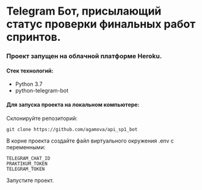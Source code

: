 # Telegram Бот, присылающий статус проверки финальных работ спринтов. 
### Проект запущен на облачной платформе Heroku.

#### Стек технологий:
- Python 3.7
- python-telegram-bot

#### Для запуска проекта на локальном компьютере:
Склонируйте репозиторий:

```
git clone https://github.com/agamova/api_sp1_bot
```
В корне проекта создайте файл виртуального окружения .env с переменными:
```
TELEGRAM_CHAT_ID
PRAKTIKUM_TOKEN
TELEGRAM_TOKEN
```

Запустите проект.

